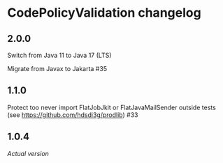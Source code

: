 # CodePolicyValidation changelog

## 2.0.0

Switch from Java 11 to Java 17 (LTS)

Migrate from Javax to Jakarta #35

## 1.1.0

Protect too never import FlatJobJkit or FlatJavaMailSender outside tests (see https://github.com/hdsdi3g/prodlib) #33

## 1.0.4

_Actual version_ 

